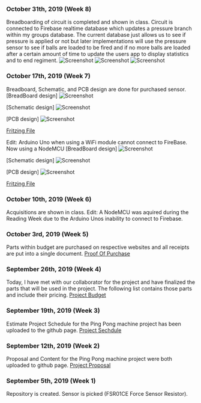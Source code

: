 ### October 31th, 2019 (Week 8)
Breadboarding of circuit is completed and shown in class. Circuit is connected to Firebase realtime database which updates a pressure branch within my groups database. The current database just allows us to see if pressure is applied or not but later implementations will use the pressure sensor to see if balls are loaded to be fired and if no more balls are loaded after a certain amount of time to update the users app to display statistics and to end regiment.
![Screenshot](https://github.com/Abshir-Mohamud/BallSensor/blob/master/Images/AbshirMohamud_PressureSensor.png)
![Screenshot](https://github.com/Abshir-Mohamud/BallSensor/blob/master/Images/Firebase_NoPressure.PNG)
![Screenshot](https://github.com/Abshir-Mohamud/BallSensor/blob/master/Images/Firebase_Pressure.PNG)

### October 17th, 2019 (Week 7)
Breadboard, Schematic, and PCB design are done for purchased sensor. 
[BreadBoard design]
![Screenshot](https://github.com/Abshir-Mohamud/BallSensor/blob/master/Images/HardwareScheme_bb.png)

[Schematic design]
![Screenshot](https://github.com/Abshir-Mohamud/BallSensor/blob/master/Images/HardwareScheme_schem.png)

[PCB design]
![Screenshot](https://github.com/Abshir-Mohamud/BallSensor/blob/master/Images/HardwareScheme_pcb.png)

[Fritzing File](https://github.com/Abshir-Mohamud/BallSensor/blob/master/Documents/PressureSensorPCB_AbshirMohamud.fzz)

Edit: Arduino Uno when using a WiFi module cannot connect to FireBase. Now using a NodeMCU
[BreadBoard design]
![Screenshot](https://github.com/Abshir-Mohamud/BallSensor/blob/master/Images/AbshirMohamud_PressureSensorV1_bb.png)

[Schematic design]
![Screenshot](https://github.com/Abshir-Mohamud/BallSensor/blob/master/Images/AbshirMohamud_PressureSensorV1_schem.png)

[PCB design]
![Screenshot](https://github.com/Abshir-Mohamud/BallSensor/blob/master/Images/AbshirMohamud_PressureSensorV1_pcb.png)

[Fritzing File](https://github.com/Abshir-Mohamud/BallSensor/blob/master/Documents/AbshirMohamud_PressureSensorV1.fzz)

### October 10th, 2019 (Week 6)
Acquisitions are shown in class.
Edit: A NodeMCU was aquired during the Reading Week due to the Arduino Unos inability to connect to Firebase.

### October 3rd, 2019 (Week 5)
Parts within budget are purchased on respective websites and all receipts are put into a single document.
[Proof Of Purchase](https://github.com/Abshir-Mohamud/BallSensor/blob/master/Documents/ProofOfPurchaseAbshirMohamud.pdf)

### September 26th, 2019 (Week 4)
Today, I have met with our collaborator for the project and have finalized the parts that will be used in the project. The following list contains those parts and include their pricing.
[Project Budget](https://github.com/Abshir-Mohamud/BallSensor/blob/master/Documents/BudgetAbshirMohamud.pdf)

### September 19th, 2019 (Week 3)
Estimate Project Schedule for the Ping Pong machine project has been uploaded to the github page.
[Project Sechdule](https://github.com/Abshir-Mohamud/BallSensor/blob/master/Documents/ProjectScheduleAbshirMohamud.pdf)

### September 12th, 2019 (Week 2)
Proposal and Content for the Ping Pong machine project were both uploaded to github page.
[Project Proposal](https://github.com/Abshir-Mohamud/BallSensor/blob/master/Documents/ProjecttProposalAbshirMohamud.pdf)

### September 5th, 2019 (Week 1)
Repository is created. Sensor is picked (FSR01CE Force Sensor Resistor).


